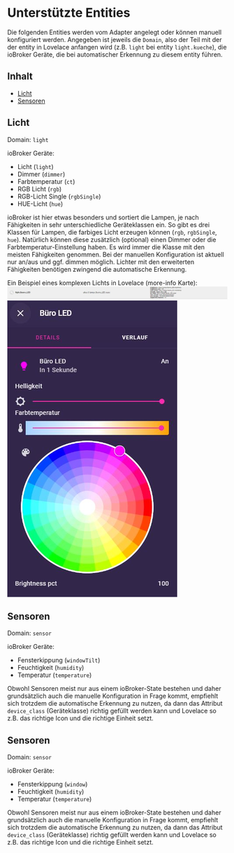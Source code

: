 # Unterstützte Entities



Die folgenden Entities werden vom Adapter angelegt oder können manuell konfiguriert werden.
Angegeben ist jeweils die `Domain`, also der Teil mit der der entity in Lovelace anfangen wird (z.B. `light` bei 
entity `light.kueche`), die ioBroker Geräte, die bei automatischer Erkennung zu diesem entity führen. 

## Inhalt

* [Licht](supported_entities.md#licht)
* [Sensoren](supported_entities.md#sensoren)

## Licht

Domain: `light`

ioBroker Geräte:
* Licht (`light`)
* Dimmer (`dimmer`)
* Farbtemperatur (`ct`)
* RGB Licht (`rgb`)
* RGB-Licht Single (`rgbSingle`)
* HUE-Licht (`hue`)

ioBroker ist hier etwas besonders und sortiert die Lampen, je nach Fähigkeiten in sehr unterschiedliche Geräteklassen ein. So
gibt es drei Klassen für Lampen, die farbiges Licht erzeugen können (`rgb`, `rgbSingle`, `hue`). Natürlich können diese
zusätzlich (optional) einen Dimmer oder die Farbtemperatur-Einstellung haben. Es wird immer die Klasse mit den meisten
Fähigkeiten genommen.
Bei der manuellen Konfiguration ist aktuell nur an/aus und ggf. dimmen möglich. Lichter mit den erweiterten Fähigkeiten 
benötigen zwingend die automatische Erkennung.

Ein Beispiel eines komplexen Lichts in Lovelace (more-info Karte):
![Light entity](media/light-entity.JPG)
![Light entity](media/light-entity-lovelace.JPG)


## Sensoren

Domain: `sensor`

ioBroker Geräte:
* Fensterkippung (`windowTilt`)
* Feuchtigkeit (`humidity`)
* Temperatur (`temperature`)

Obwohl Sensoren meist nur aus einem ioBroker-State bestehen und daher grundsätzlich auch die manuelle Konfiguration in Frage
kommt, empfiehlt sich trotzdem die automatische Erkennung zu nutzen, da dann das Attribut `device_class` (Geräteklasse) 
richtig gefüllt werden kann und Lovelace so z.B. das richtige Icon und die richtige Einheit setzt.

## Sensoren

Domain: `sensor`

ioBroker Geräte:
* Fensterkippung (`window`)
* Feuchtigkeit (`humidity`)
* Temperatur (`temperature`)

Obwohl Sensoren meist nur aus einem ioBroker-State bestehen und daher grundsätzlich auch die manuelle Konfiguration in Frage
kommt, empfiehlt sich trotzdem die automatische Erkennung zu nutzen, da dann das Attribut `device_class` (Geräteklasse)
richtig gefüllt werden kann und Lovelace so z.B. das richtige Icon und die richtige Einheit setzt.



[Types.socket]:                 processSocket.bind(this),
            [Types.motion]:                 processBinarySensors.processMotion.bind(this),
            [Types.window]:                 processBinarySensors.processWindow.bind(this),
            [Types.door]:                   processBinarySensors.processDoor.bind(this),
            [Types.button]:                 processSocket.bind(this),
            [Types.lock]:                   processLock.bind(this),
            [Types.thermostat]:             processThermostat.bind(this),
            [Types.blind]:                  processBlind.bind(this),
            [Types.blindButtons]:           processBlind.bind(this),
            [Types.weatherForecast]:        converterWeather.processWeather.bind(this),
            [Types.accuWeatherForecast]:    converterWeather.processAccuWeather.bind(this),
            [Types.location]:               processLocation.bind(this),
            [Types.location_one]:           processLocation.bind(this),
            [Types.media]:                  processMediaPlayer.bind(this),
            [Types.image]:                  processImage.bind(this),
